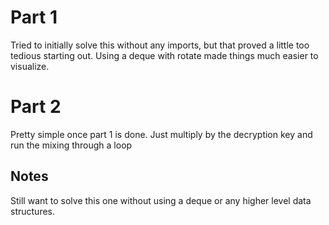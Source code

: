 
# Part 1

Tried to initially solve this without any imports, but that proved a little too tedious starting out.  Using a deque with rotate made things much easier to visualize.

# Part 2
Pretty simple once part 1 is done.  Just multiply by the decryption key and run the mixing through a loop


## Notes

Still want to solve this one without using a deque or any higher level data structures.  